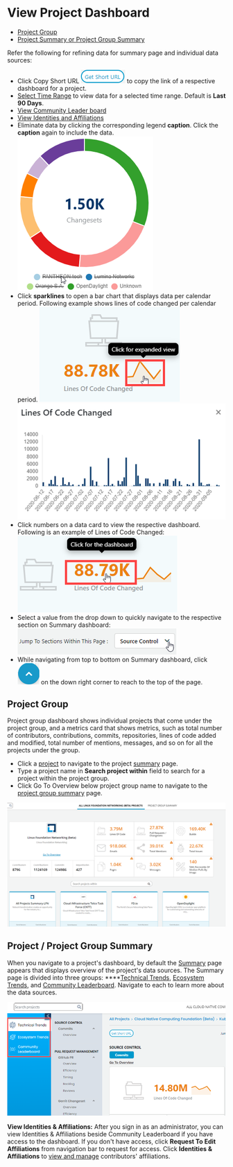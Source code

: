 # View Project Dashboard

* [Project Group](./#project-group)
* [Project Summary or Project Group Summary](./#project-project-group-summary)

Refer the following for refining data for summary page and individual data sources:

* Click Copy Short URL ![](../../.gitbook/assets/get-short-url.png) to copy the link of a respective dashboard for a project.
* [Select Time Range](../filter-data/select-time-range.md) to view data for a selected time range. Default is **Last 90 Days**.
* [View Community Leader board](community-leader-board/)
* [View Identities and Affiliations](../identities-and-affiliations/)
* Eliminate data by clicking the corresponding legend **caption**. Click the **caption** again to include the data.  ![](../../.gitbook/assets/exclude-data.png)
* Click **sparklines** to open a bar chart that displays data per calendar period. Following example shows lines of code changed per calendar period.   ![](../../.gitbook/assets/sparkly-line.png) ![](../../.gitbook/assets/sparkly-line-expanded.png) 
* Click numbers on a data card to view the respective dashboard. Following is an example of Lines of Code Changed:  ![](../../.gitbook/assets/click-for-dashboard%20%281%29%20%281%29%20%281%29%20%281%29.png) 
* Select a value from the drop down to quickly navigate to the respective section on Summary dashboard: ![](../../.gitbook/assets/summary-drop-down%20%281%29.png) 
* While navigating from top to bottom on Summary dashboard, click ![](../../.gitbook/assets/summary-dashboard-up-arrow.png) on the down right corner to reach to the top of the page.

## Project Group

Project group dashboard shows individual projects that come under the project group, and a metrics card that shows metrics, such as total number of contributors, contributions, commits, repositories, lines of code added and modified, total number of mentions, messages, and so on for all the projects under the group.

* Click a [project](./#project-project-group-summary) to navigate to the project [summary](technical-trends/summary.md) page.
* Type a project name in **Search project within** field to search for a project within the project group.
* Click Go To Overview below project group name to navigate to the [project group summary](technical-trends/summary.md) page.

![Project Group Dashboard](../../.gitbook/assets/project-group-dashboard.png)

## Project / Project Group Summary

When you navigate to a project's dashboard, by default the [Summary](technical-trends/summary.md) page appears that displays overview of the project's data sources. The Summary page is divided into three groups: ****[Technical Trends](technical-trends/), [Ecosystem Trends](ecosystem-trends/), and [Community Leaderboard](community-leader-board/). Navigate to each to learn more about the data sources.

![Summary Page Groups](../../.gitbook/assets/summary-page-groups.png)

**View Identities & Affiliations:** After you sign in as an administrator, you can view Identities & Affiliations beside Community Leaderboard if you have access to the dashboard. If you don't have access, click **Request To Edit Affiliations** from navigation bar to request for access. Click **Identities & Affiliations** to [view and manage](../identities-and-affiliations/) contributors' affiliations.

